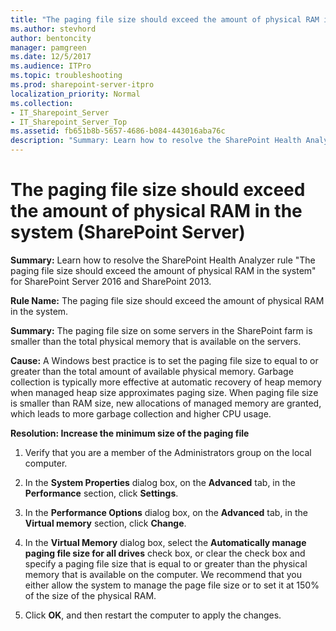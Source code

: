 ```yaml
---
title: "The paging file size should exceed the amount of physical RAM in the system (SharePoint Server)"
ms.author: stevhord
author: bentoncity
manager: pamgreen
ms.date: 12/5/2017
ms.audience: ITPro
ms.topic: troubleshooting
ms.prod: sharepoint-server-itpro
localization_priority: Normal
ms.collection:
- IT_Sharepoint_Server
- IT_Sharepoint_Server_Top
ms.assetid: fb651b8b-5657-4686-b084-443016aba76c
description: "Summary: Learn how to resolve the SharePoint Health Analyzer ruleThe paging file size should exceed the amount of physical RAM in the systemfor SharePoint Server 2016 and SharePoint 2013."
---
```


# The paging file size should exceed the amount of physical RAM in the system (SharePoint Server)

 **Summary:** Learn how to resolve the SharePoint Health Analyzer rule "The paging file size should exceed the amount of physical RAM in the system" for SharePoint Server 2016 and SharePoint 2013. 
  
 **Rule Name:** The paging file size should exceed the amount of physical RAM in the system. 
  
 **Summary:** The paging file size on some servers in the SharePoint farm is smaller than the total physical memory that is available on the servers. 
  
 **Cause:** A Windows best practice is to set the paging file size to equal to or greater than the total amount of available physical memory. Garbage collection is typically more effective at automatic recovery of heap memory when managed heap size approximates paging size. When paging file size is smaller than RAM size, new allocations of managed memory are granted, which leads to more garbage collection and higher CPU usage. 
  
 **Resolution: Increase the minimum size of the paging file**
  
1. Verify that you are a member of the Administrators group on the local computer.
    
2. In the **System Properties** dialog box, on the **Advanced** tab, in the **Performance** section, click **Settings**.
    
3. In the **Performance Options** dialog box, on the **Advanced** tab, in the **Virtual memory** section, click **Change**.
    
4. In the **Virtual Memory** dialog box, select the **Automatically manage paging file size for all drives** check box, or clear the check box and specify a paging file size that is equal to or greater than the physical memory that is available on the computer. We recommend that you either allow the system to manage the page file size or to set it at 150% of the size of the physical RAM. 
    
5. Click **OK**, and then restart the computer to apply the changes.
    

